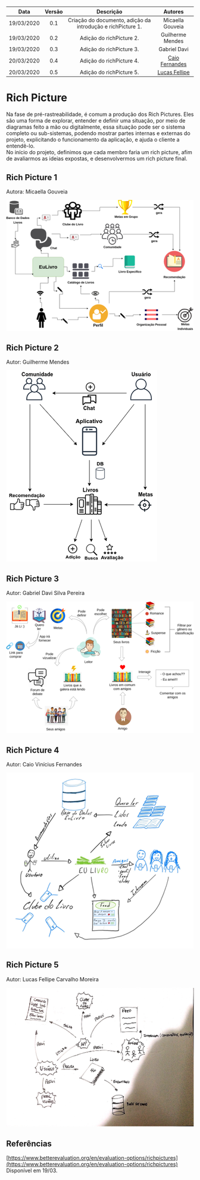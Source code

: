 |    Data    | Versão |                          Descrição                          |     Autores      |
| :--------: | :----: | :---------------------------------------------------------: | :--------------: |
| 19/03/2020 |  0.1   | Criação do documento, adição da introdução e richPicture 1. | Micaella Gouveia |
| 19/03/2020 |  0.2   |                  Adição do richPicture 2.                   | Guilherme Mendes |
| 19/03/2020 |  0.3   |                  Adição do richPicture 3.                   |   Gabriel Davi   |
| 20/03/2020 |  0.4   |                  Adição do richPicture 4.                   |   [Caio Fernandes](https://github.com/caiovfernandes)   |
| 20/03/2020 |  0.5   |                  Adição do richPicture 5.                   |   [Lucas Fellipe](https://github.com/lucasfcm9)   |

# Rich Picture

Na fase de pré-rastreabilidade, é comum a produção dos Rich Pictures. Eles são uma forma de explorar, entender e definir uma situação, por meio de diagramas feito a mão ou digitalmente, essa situação pode ser o sistema completo ou sub-sistemas, podendo mostrar partes internas e externas do projeto, explicitando o funcionamento da aplicação, e ajuda o cliente a entendê-lo.<br>
No início do projeto, definimos que cada membro faria um rich picture, afim de avaliarmos as ideias expostas, e desenvolvermos um rich picture final.

## Rich Picture 1

Autora: Micaella Gouveia<br>

![Rich Picture Micaella](img/richpictureMicaella.png)

## Rich Picture 2

Autor: Guilherme Mendes<br>

![Rich Picture Micaella](img/richpictureGuilherme.png)

## Rich Picture 3

Autor: Gabriel Davi Silva Pereira<br>

![Rich Picture Micaella](img/richpictureDavi.png)

## Rich Picture 4

Autor: Caio Vinícius Fernandes<br>

![Rich Picture Caio](img/richPictureCaio.jpg)

## Rich Picture 5

Autor: Lucas Fellipe Carvalho Moreira<br>

![Rich Picture Lucas](img/RichPictureLucas.png)

## Referências

[https://www.betterevaluation.org/en/evaluation-options/richpictures](https://www.betterevaluation.org/en/evaluation-options/richpictures) Disponível em 19/03.
